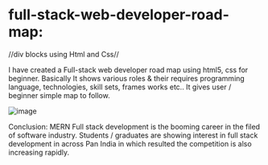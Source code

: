 # full-stack-web-developer-road-map:

//div blocks using Html and Css//

I have created a Full-stack web developer road map using html5, css for beginner.
Basically It shows various roles & their requires programming language, technologies, skill sets, frames works etc..
It gives user / beginner simple map to follow.

![image](https://user-images.githubusercontent.com/126344231/228320281-007cb645-4d53-4ccd-b3ac-94b93f804fbc.png)

Conclusion:
MERN Full stack development is the booming career in the filed of software industry. Students / graduates are showing interest in full stack development in across Pan India in which resulted the competition is also increasing rapidly.


